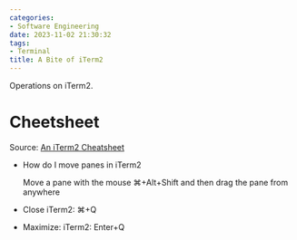 ```yaml
---
categories:
- Software Engineering
date: 2023-11-02 21:30:32
tags:
- Terminal
title: A Bite of iTerm2
---
```


Operations on iTerm2.

<!--more-->

# Cheetsheet

Source: [An iTerm2 Cheatsheet](https://gist.github.com/squarism/ae3613daf5c01a98ba3a)

* How do I move panes in iTerm2

  Move a pane with the mouse ⌘+Alt+Shift and then drag the pane from anywhere

* Close iTerm2: ⌘+Q

* Maximize: iTerm2: Enter+Q